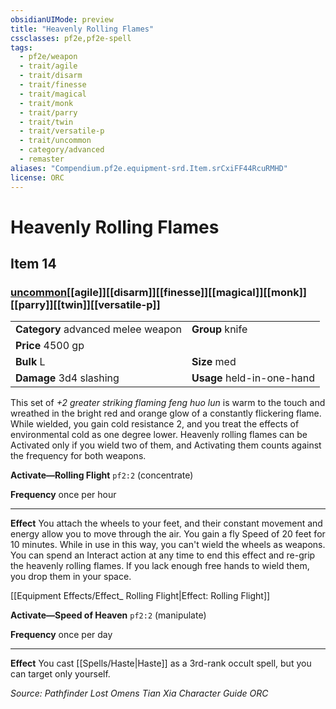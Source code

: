 ```yaml
---
obsidianUIMode: preview
title: "Heavenly Rolling Flames"
cssclasses: pf2e,pf2e-spell
tags:
  - pf2e/weapon
  - trait/agile
  - trait/disarm
  - trait/finesse
  - trait/magical
  - trait/monk
  - trait/parry
  - trait/twin
  - trait/versatile-p
  - trait/uncommon
  - category/advanced
  - remaster
aliases: "Compendium.pf2e.equipment-srd.Item.srCxiFF44RcuRMHD"
license: ORC
---
```

# Heavenly Rolling Flames
## Item 14
### [uncommon](uncommon "Uncommon Rarity Trait")[[agile]][[disarm]][[finesse]][[magical]][[monk]][[parry]][[twin]][[versatile-p]]

|  |  |
| -- | -- |
| **Category** advanced melee weapon | **Group** knife |
| **Price** 4500 gp |  |
| **Bulk** L | **Size** med |
| **Damage** 3d4 slashing  | **Usage** held-in-one-hand |



This set of _+2 greater striking flaming feng huo lun_ is warm to the touch and wreathed in the bright red and orange glow of a constantly flickering flame. While wielded, you gain cold resistance 2, and you treat the effects of environmental cold as one degree lower. Heavenly rolling flames can be Activated only if you wield two of them, and Activating them counts against the frequency for both weapons.

**Activate—Rolling Flight** `pf2:2` (concentrate)

**Frequency** once per hour

* * *

**Effect** You attach the wheels to your feet, and their constant movement and energy allow you to move through the air. You gain a fly Speed of 20 feet for 10 minutes. While in use in this way, you can't wield the wheels as weapons. You can spend an Interact action at any time to end this effect and re-grip the heavenly rolling flames. If you lack enough free hands to wield them, you drop them in your space.

[[Equipment Effects/Effect_ Rolling Flight|Effect: Rolling Flight]]

**Activate—Speed of Heaven** `pf2:2` (manipulate)

**Frequency** once per day

* * *

**Effect** You cast [[Spells/Haste|Haste]] as a 3rd-rank occult spell, but you can target only yourself.

*Source: Pathfinder Lost Omens Tian Xia Character Guide*
*ORC*